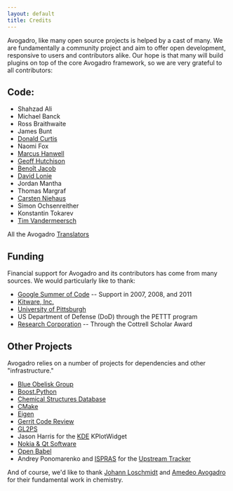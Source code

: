 ```yaml
---
layout: default
title: Credits
---
```


Avogadro, like many open source projects is helped by a cast of many. We are fundamentally a community project and aim to offer open development, responsive to users and contributors alike. Our hope is that many will build plugins on top of the core Avogadro framework, so we are very grateful to all contributors:

Code:
-----

-   Shahzad Ali
-   Michael Banck
-   Ross Braithwaite
-   James Bunt
-   [Donald Curtis](http://www.cs.uiowa.edu/~dcurtis/)
-   Naomi Fox
-   [Marcus Hanwell](http://blog.cryos.net/)
-   [Geoff Hutchison](http://hutchison.chem.pitt.edu/)
-   [Benoît Jacob](http://www.math.toronto.edu/bjacob)
-   [David Lonie](http://code.google.com/soc/)
-   Jordan Mantha
-   Thomas Margraf
-   [Carsten Niehaus](http://cniehaus.livejournal.com/)
-   Simon Ochsenreither
-   Konstantin Tokarev
-   [Tim Vandermeersch](http://timvdm.blogspot.com/)

All the Avogadro [Translators](translators.html)

Funding
-------

Financial support for Avogadro and its contributors has come from many sources. We would particularly like to thank:

-   [Google Summer of Code](http://code.google.com/soc/) -- Support in 2007, 2008, and 2011
-   [Kitware, Inc.](http://www.kitware.com/)
-   [University of Pittsburgh](http://www.chem.pitt.edu/)
-   US Department of Defense (DoD) through the PETTT program
-   [Research Corporation](http://www.rescorp.org/) -- Through the Cottrell Scholar Award

Other Projects
--------------

Avogadro relies on a number of projects for dependencies and other "infrastructure."

-   [Blue Obelisk Group](http://blueobelisk.sourceforge.net/wiki/Main_Page)
-   [Boost.Python](http://www.boost.org/)
-   [Chemical Structures Database](http://chem-file.sourceforge.net/)
-   [CMake](http://www.cmake.org/)
-   [Eigen](http://eigen.tuxfamily.org/)
-   [Gerrit Code Review](http://code.google.com/p/gerrit/)
-   [GL2PS](http://geuz.org/gl2ps/)
-   Jason Harris for the [KDE](http://www.kde.org/) KPlotWidget
-   [Nokia & Qt Software](http://qt.nokia.com/)
-   [Open Babel](http://openbabel.org/wiki/THANKS)
-   Andrey Ponomarenko and [ISPRAS](http://ispras.linux-foundation.org/index.php/ISP_RAS_Company_Profile) for the [Upstream Tracker](http://linuxtesting.org/upstream-tracker/)

And of course, we'd like to thank [Johann Loschmidt](http://en.wikipedia.org/wiki/Johann_Josef_Loschmidt) and [Amedeo Avogadro](http://en.wikipedia.org/wiki/Amedeo_Avogadro) for their fundamental work in chemistry.

